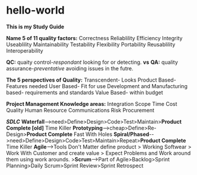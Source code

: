 # hello-world
__This is my Study Guide__


**Name 5 of 11 quality factors:**
Correctness
Reliablility
Efficiency
Integrity
Useablility
Maintainability
Testability
Flexibility 
Portability
Reusablility
Interoperability

**QC:** quaity control-*respondant* looking for or detecting.
**vs** 
**QA:** quality assurance-*preventative* avoiding issues in the futre. 

**The 5 perspectives of Quality:**
Transcendent- Looks
Product Based- Features needed
User Based- Fit for use
Development and Manufacturing based- requirements and standards
Value Based- within budget

**Project Management Knowledge areas:**
Integration
Scope
Time
Cost
Quality
Human Resource
Communications
Risk
Procurement

**_SDLC_**
**Waterfall**-->need>Define>Design>Code>Test>Maintain>**Product Complete [old]** Time Killer
**Prototyping**-->cheap>Define>Re-Design>**Product Complete** Fast With Holes
**Spiral/Phased**-->need>Define>Design>Code>Test>Maintain>Repeat>**Product Complete** Time Killer 
**Agile**-->Tools Don't Matter define product > Working Softwear > Work With Customer and create value > Expect Problems and Work around them using work arounds. 
      >**Scrum**-->Part of Agile>Backlog>Sprint Planning>Daily Scrum>Sprint Review>Sprint Retrospect













